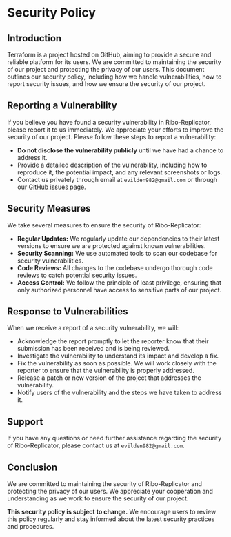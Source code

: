 # Security Policy

## Introduction

Terraform is a project hosted on GitHub, aiming to provide a secure and reliable platform for its users. We are committed to maintaining the security of our project and protecting the privacy of our users. This document outlines our security policy, including how we handle vulnerabilities, how to report security issues, and how we ensure the security of our project.

## Reporting a Vulnerability

If you believe you have found a security vulnerability in Ribo-Replicator, please report it to us immediately. We appreciate your efforts to improve the security of our project. Please follow these steps to report a vulnerability:

- **Do not disclose the vulnerability publicly** until we have had a chance to address it.
- Provide a detailed description of the vulnerability, including how to reproduce it, the potential impact, and any relevant screenshots or logs.
- Contact us privately through email at `evilden982@gmail.com` or through our [GitHub issues page](https://github.com/Tushar98644/Terraform/issues).

## Security Measures

We take several measures to ensure the security of Ribo-Replicator:

- **Regular Updates:** We regularly update our dependencies to their latest versions to ensure we are protected against known vulnerabilities.
- **Security Scanning:** We use automated tools to scan our codebase for security vulnerabilities.
- **Code Reviews:** All changes to the codebase undergo thorough code reviews to catch potential security issues.
- **Access Control:** We follow the principle of least privilege, ensuring that only authorized personnel have access to sensitive parts of our project.

## Response to Vulnerabilities

When we receive a report of a security vulnerability, we will:

- Acknowledge the report promptly to let the reporter know that their submission has been received and is being reviewed.
- Investigate the vulnerability to understand its impact and develop a fix.
- Fix the vulnerability as soon as possible. We will work closely with the reporter to ensure that the vulnerability is properly addressed.
- Release a patch or new version of the project that addresses the vulnerability.
- Notify users of the vulnerability and the steps we have taken to address it.

## Support

If you have any questions or need further assistance regarding the security of Ribo-Replicator, please contact us at `evilden982@gmail.com`.

## Conclusion

We are committed to maintaining the security of Ribo-Replicator and protecting the privacy of our users. We appreciate your cooperation and understanding as we work to ensure the security of our project.

**This security policy is subject to change.** We encourage users to review this policy regularly and stay informed about the latest security practices and procedures.
